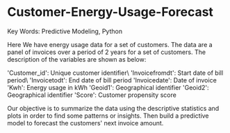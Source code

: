 # Customer-Energy-Usage-Forecast
Key Words: Predictive Modeling, Python

Here We have energy usage data for a set of customers. The data are a panel of invoices over a period of 2 years for a set of customers. The description of the variables are shown as below:

'Customer_id': Unique customer identifier\\
'Invoicefromdt': Start date of bill period\\
'Invoicetodt': End date of bill period
'Invoicedate': Date of invoice
'Kwh': Energy usage in kWh
'Geoid1': Geographical identifier
'Geoid2': Geographical identifier
'Score': Customer propensity score

Our objective is to summarize the data using the descriptive statistics and plots in order to find some patterns or insights. Then build a predictive model to forecast the customers' next invoice amount.
